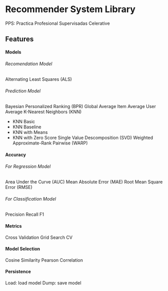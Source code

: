 # Recommender System Library
PPS: Practica Profesional Supervisadas
Celerative

## Features

#### Models
###### Recomendation Model
Alternating Least Squares (ALS)
###### Prediction Model
Bayesian Personalized Ranking (BPR)
Global Average
Item Average
User Average
K-Nearest Neighbors (KNN)
* KNN Basic
* KNN Baseline
* KNN with Means
* KNN with Zero Score
Single Value Descomposition (SVD)
Weighted Approximate-Rank Pairwise (WARP)

#### Accuracy
###### For Regression Model
Area Under the Curve (AUC)
Mean Absolute Error (MAE)
Root Mean Square Error (RMSE)
###### For Classification Model
Precision
Recall
F1

#### Metrics
Cross Validation
Grid Search CV

#### Model Selection
Cosine Similarity
Pearson Correlation

#### Persistence
Load: load model
Dump: save model